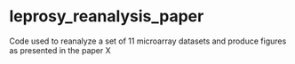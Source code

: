 # leprosy_reanalysis_paper
Code used to reanalyze a set of 11 microarray datasets and produce figures as presented in the paper X
